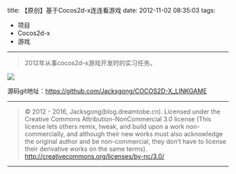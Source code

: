 title: 【原创】基于Cocos2d-x连连看游戏
date: 2012-11-02 08:35:03
tags:
- 项目
- Cocos2d-x
- 游戏

---

> 2012年从事cocos2d-x游戏开发时的实习任务。

<!--more-->
![](/img/cocos2d-1.png)

源码git地址：https://github.com/Jacksgong/COCOS2D-X_LINKGAME

---

> © 2012 - 2016, Jacksgong(blog.dreamtobe.cn). Licensed under the Creative Commons Attribution-NonCommercial 3.0 license (This license lets others remix, tweak, and build upon a work non-commercially, and although their new works must also acknowledge the original author and be non-commercial, they don’t have to license their derivative works on the same terms). http://creativecommons.org/licenses/by-nc/3.0/

---
